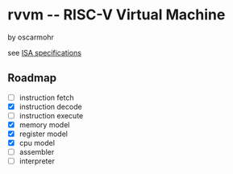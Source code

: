# rvvm -- RISC-V Virtual Machine

by oscarmohr

see [ISA specifications](https://riscv.org/technical/specifications/)

## Roadmap

- [ ] instruction fetch
- [X] instruction decode
- [ ] instruction execute
- [X] memory model
- [X] register model
- [X] cpu model
- [ ] assembler
- [ ] interpreter

